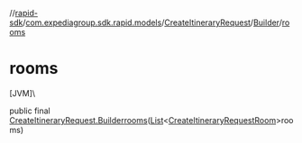 //[rapid-sdk](../../../../index.md)/[com.expediagroup.sdk.rapid.models](../../index.md)/[CreateItineraryRequest](../index.md)/[Builder](index.md)/[rooms](rooms.md)

# rooms

[JVM]\

public final [CreateItineraryRequest.Builder](index.md)[rooms](rooms.md)([List](https://docs.oracle.com/javase/8/docs/api/java/util/List.html)&lt;[CreateItineraryRequestRoom](../../-create-itinerary-request-room/index.md)&gt;rooms)
